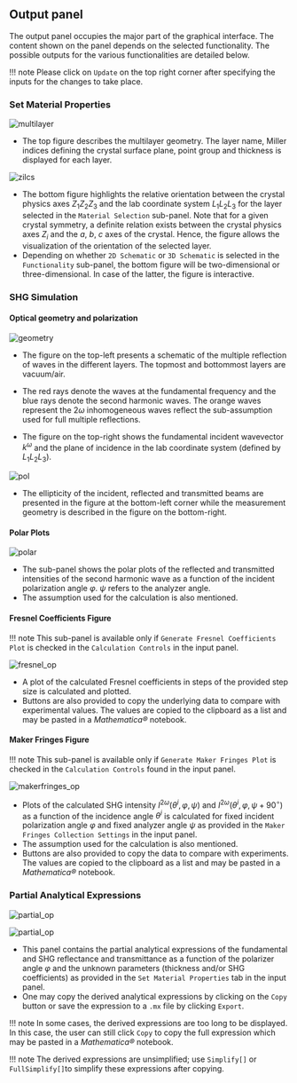 ## Output panel

The output panel occupies the major part of the graphical interface. The content shown on the panel depends on the selected functionality. The possible outputs for the various functionalities are detailed below.

!!! note
	Please click on `Update` on the top right corner after specifying the inputs for the changes to take place. 

### Set Material Properties

![multilayer](./img/multilayer.png)

-  The top figure describes the multilayer geometry. The layer name, Miller indices defining the crystal surface plane, point group and thickness is displayed for each layer.

![zilcs](./img/zilcs.png)

-  The bottom figure highlights the relative orientation between the crystal physics axes $Z_1 Z_2 Z_3$ and the lab coordinate system $L_1 L_2 L_3$ for the layer selected in the `Material Selection` sub-panel. Note that for a given crystal symmetry, a definite relation exists between the crystal physics axes $Z_i$ and the $a$, $b$, $c$ axes of the crystal. Hence, the figure allows the visualization of the orientation of the selected layer. 
-  Depending on whether `2D Schematic` or `3D Schematic` is selected in the `Functionality` sub-panel, the bottom figure will be two-dimensional or three-dimensional. In case of the latter, the figure is interactive.  

### SHG Simulation

#### Optical geometry and polarization

![geometry](./img/geometry.png)

-  The figure on the top-left presents a schematic of the multiple reflection of waves in the different layers. The topmost and bottommost layers are vacuum/air. 
-  The red rays denote the waves at the fundamental frequency and the blue rays denote the second harmonic waves. The orange waves represent the $2\omega$ inhomogeneous waves reflect the sub-assumption used for full multiple reflections. 


-  The figure on the top-right shows the fundamental incident wavevector $k^{\omega}$ and the plane of incidence in the lab coordinate system (defined by $L_1 L_2 L_3$).


![pol](./img/pol.png)

-  The ellipticity of the incident, reflected and transmitted beams are presented in the figure at the bottom-left corner while the measurement geometry is described in the figure on the bottom-right.


#### Polar Plots
![polar](./img/polar.png)

-  The sub-panel shows the polar plots of the reflected and transmitted intensities of the second harmonic wave as a function of the incident polarization angle $\varphi$. $\psi$ refers to the analyzer angle. 
-  The assumption used for the calculation is also mentioned. 

#### Fresnel Coefficients Figure

!!! note
	This sub-panel is available only if `Generate Fresnel Coefficients Plot` is checked in the `Calculation Controls` in the input panel.

![fresnel_op](./img/fresnel_op.png)

-  A plot of the calculated Fresnel coefficients in steps of the provided step size is calculated and plotted.  
-  Buttons are also provided to copy the underlying data to compare with experimental values. The values are copied to the clipboard  as a list and may be pasted in a *Mathematica®* notebook.

#### Maker Fringes Figure

!!! note
	This sub-panel is available only if `Generate Maker Fringes Plot` is checked in the `Calculation Controls` found in the input panel.

![makerfringes_op](./img/makerfringes_op.png)

-  Plots of the calculated SHG intensity $I^{2 \omega}(\theta^i, \varphi, \psi)$ and $I^{2 \omega}(\theta^i, \varphi, \psi+90^{\circ})$ as a function of the incidence angle $\theta^i$ is calculated for fixed incident polarization angle $\varphi$ and fixed analyzer angle $\psi$ as provided in the `Maker Fringes Collection Settings` in the input panel. 
-  The assumption used for the calculation is also mentioned. 
-  Buttons are also provided to copy the data to compare with experiments. The values are copied to the clipboard  as a list and may be pasted in a *Mathematica®* notebook.

### Partial Analytical Expressions

![partial_op](./img/partial_op_w.png)

![partial_op](./img/partial_op_2w.png)

-  This panel contains the partial analytical expressions of the fundamental and SHG reflectance and transmittance as a function of the polarizer angle $\varphi$ and the unknown parameters (thickness and/or SHG coefficients) as provided in the `Set Material Properties` tab in the input panel.
-  One may copy the derived analytical expressions by clicking on the `Copy` button or save the expression to a `.mx` file by clicking `Export`.

!!! note
	In some cases, the derived expressions are too long to be displayed. In this case, the user can still click `Copy` to copy the full expression which may be pasted in a *Mathematica®* notebook.

!!! note
	The derived expressions are unsimplified; use `Simplify[]` or `FullSimplify[]`to simplify these expressions after copying.

